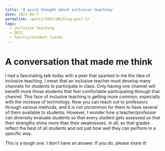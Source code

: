 ```yaml
---
title: 'A quick thought about inclusive teaching'
date: 2021-04-7
permalink: /posts/2021/08/blog-post-1/
tags:
  - inclusive teaching
  - DEIJ
  - faculty/student lunchs
---
```

A conversation that made me think
======
I had a fascinating talk today with a peer that sparked in me the idea of inclusive teaching. I mean that an inclusive teacher must develop many channels for students to participate in class. Only having one channel will benefit more those students that feel comfortable participating through that channel. This face of inclusive teaching is getting more common, especially with the increase of technology. Now you can reach out to professors through various methods, and it is not uncommon for them to have several of them available to students. However, I wonder how a teacher/professor can diversely evaluate students so that every student gets assessed so that their strengths shine more than their weaknesses. In all, so that grades reflect the best of all students and not just how well they can perform in a specific way. 

This is a tough one. I don't have an answer. If you do, please share it!
